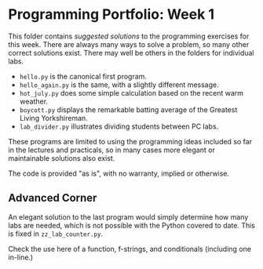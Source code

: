 # Programming Portfolio: Week 1

This folder contains *suggested solutions* to the programming exercises for this week. There are always many ways
to solve a problem, so many other correct solutions exist. There may well be others in the folders for individual
labs.

* `hello.py` is the canonical first program.
* `hello_again.py` is the same, with a slightly different message.
* `hot_july.py` does some simple calculation based on the recent warm weather.
* `boycott.py` displays the remarkable batting average of the Greatest Living Yorkshireman.
* `lab_divider.py` illustrates dividing students between PC labs.

These programs are limited to using the programming ideas included
so far in the lectures and practicals, so in many cases more elegant
or maintainable solutions also exist.

The code is provided "as is", with no warranty, implied or otherwise.

## Advanced Corner

An elegant solution to the last program would simply determine how many
labs are needed, which is not possible with the Python covered to date.
This is fixed in `zz_lab_counter.py`.

Check the use here of a function, f-strings, and conditionals (including
one in-line.)
